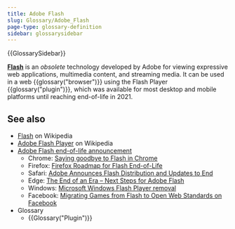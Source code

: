 ```yaml
---
title: Adobe Flash
slug: Glossary/Adobe_Flash
page-type: glossary-definition
sidebar: glossarysidebar
---
```


{{GlossarySidebar}}

[**Flash**](https://en.wikipedia.org/wiki/Adobe_Flash) is an _obsolete_ technology developed by Adobe for viewing expressive web applications, multimedia content, and streaming media. It can be used in a web {{glossary("browser")}} using the Flash Player {{glossary("plugin")}}, which was available for most desktop and mobile platforms until reaching end-of-life in 2021.

## See also

- [Flash](https://en.wikipedia.org/wiki/Adobe_Flash) on Wikipedia
- [Adobe Flash Player](https://en.wikipedia.org/wiki/Adobe_Flash_Player) on Wikipedia
- [Adobe Flash end-of-life announcement](https://www.adobe.com/products/flashplayer/end-of-life.html)
  - Chrome: [Saying goodbye to Flash in Chrome](https://www.blog.google/products/chrome/saying-goodbye-flash-chrome/)
  - Firefox: [Firefox Roadmap for Flash End-of-Life](https://blog.mozilla.org/futurereleases/2017/07/25/firefox-roadmap-flash-end-life/)
  - Safari: [Adobe Announces Flash Distribution and Updates to End](https://webkit.org/blog/7839/adobe-announces-flash-distribution-and-updates-to-end/)
  - Edge: [The End of an Era – Next Steps for Adobe Flash](https://blogs.windows.com/msedgedev/2017/07/25/flash-on-windows-timeline/)
  - Windows: [Microsoft Windows Flash Player removal](https://blogs.windows.com/msedgedev/2020/09/04/update-adobe-flash-end-support/)
  - Facebook: [Migrating Games from Flash to Open Web Standards on Facebook](https://developers.facebook.com/blog/post/2017/07/25/Games-Migration-to-Open-Web-Standards/)
- Glossary
  - {{Glossary("Plugin")}}
